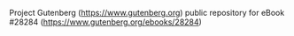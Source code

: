 Project Gutenberg (https://www.gutenberg.org) public repository for eBook #28284 (https://www.gutenberg.org/ebooks/28284)
